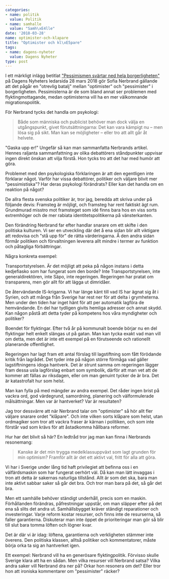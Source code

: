 ```yaml
---
categories:
- name: politik
  value: Politik
- name: samhalle
  value: "Samh\xE4lle"
date: '2018-03-28'
name: optimister-och-klapare
title: "Optimister och kl\xE5pare"
tags:
- name: dagens-nyheter
  value: Dagens Nyheter
type: post
---
```

I ett märkligt inlägg betitlat ["Pessimismen svärtar ned hela borgerligheten"](https://www.dn.se/ledare/signerat/sofia-nerbrand-pessimismen-svartar-ned-hela-borgerligheten/) på Dagens Nyheters ledarsida 28 mars 2018 gör Sofia Nerbrand gällande att det pågår en "otrevlig batalj" mellan "optimister" och "pessimister" i borgerligheten. Pessimisterna är de som bland annat ser problemen med flyktingmottagande, medan optimisterna vill ha en mer välkomnande migrationspolitik.

För Nerbrand tycks det handla om psykologi:

> Både som människa och publicist behöver man dock välja en utgångspunkt, givet förutsättningarna: Det kan vara kämpigt nu – men lösa sig på sikt. Man kan se möjligheter – eller tro att allt går åt helvete.

"Gaska upp er!" Ungefär så kan man sammanfatta Nerbrands artikel. Hennes raljanta sammanfattning av olika debattörers ståndpunkter uppvisar ingen direkt önskan att vilja förstå. Hon tycks tro att det har med humör att göra.



Problemet med den psykologiska förklaringen är att den egentligen inte förklarar något. Varför har vissa debattörer, politiker och väljare blivit mer "pessimistiska"? Har deras psykologi förändrats? Eller kan det handla om en reaktion på något?

De allra flesta svenska politiker är, tror jag, beredda att skriva under på följande devis: Framsteg är möjligt, och framsteg har rent faktiskt ägt rum. Grundmurad misstro mot framsteget som idé finns bara hos en viss sorts extremhöger och de mer rabiata identitetspolitikerna på vänsterkanten.

Den förändring Nerbrand far efter handlar snarare om ett skifte i den politiska kulturen. Vi ser en utveckling där det å ena sidan blir allt viktigare att redovisa och "stå upp för" de rätta värderingarna. Å den andra sidan förmår politiken och förvaltningen leverera allt mindre i termer av funktion och påtagliga förbättringar.

Några konkreta exempel: 

Transportstyrelsen. Är det möjligt att peka på någon instans i detta kedjefiasko som har fungerat som den borde? Inte Transportstyrelsen, inte generaldirektören, inte Säpo, inte regeringen. Regeringen har pratat om transparens, men gör allt för att lägga ut dimridåer.

De återvändande IS-krigarna. Vi har länge känt till vad IS har ägnat sig åt i Syrien, och att många från Sverige har rest ner för att delta i grymheterna. Men under den tiden har inget hänt för att per automatik lagföra de hemvändande. En del har tydligen givits hemliga adresser och annat skydd. Kan någon påstå att detta tyder på kompetens hos våra myndigheter och politiker?

Boendet för flyktingar. Efter två år på kommunalt boende börjar nu en del flyktingar helt enkelt slängas ut på gatan. Man kan tycka exakt vad man vill om detta, men det är inte ett exempel på en förutseende och rationellt planerande offentlighet.

Regeringen har lagt fram ett antal förslag till lagstiftning som fått förödande kritik från lagrådet. Det tyder inte på någon större förmåga vad gäller lagstiftningens idoga hantverk. Det är strunt samma om regeringen lägger fram dessa usla lagförslag enbart som symbolik, därför att man vet att de kommer att fällas av riksdagen, eller om man genuint tycker de är bra. Det är katastrofalt hur som helst.

Man kan fylla på med mängder av andra exempel. Det råder ingen brist på vackra ord, god värdegrund, samordning, planering och välformulerade målsättningar. Men var är hantverket? Var är resultaten?

Jag tror dessvärre att när Nerbrand talar om "optimister" så hör allt fler väljare snarare ordet "klåpare". Och inte vilken sorts klåpare som helst, utan ordmagiker som tror att vackra fraser är kärnan i politiken, och som inte förstår vad som krävs för att åstadkomma hållbara reformer.

Hur har det blivit så här? En ledtråd tror jag man kan finna i Nerbrands resonemang:

> Kanske är det min trygga medelklassuppväxt som lagt grunden för min optimism? Framför allt är det ett aktivt val, fritt för alla att göra.

Vi har i Sverige under lång tid haft privilegiet att befinna oss i en välfärdsmaskin som har fungerat oerhört väl. Då kan man lätt invaggas i tron att detta är sakernas naturliga tillstånd. Allt är som det ska, bara man inte aktivt sabbar saker så går det bra. Och tror man bara på det, så går det bra.

Men ett samhälle behöver ständigt underhåll, precis som en maskin. Förhållanden förändras, påfrestningar uppstår, om man släpper efter på det ena så slits det andra ut. Samhällsbygget kräver ständigt reparationer och investeringar. Varje reform kostar resurser, och finns inte de resurserna, så faller garantierna. Diskuterar man inte öppet de prioriteringar man gör så blir till slut bara tomma löften och lögner kvar.

Det är där vi är idag: löftena, garantierna och verkligheten stämmer inte överens. Den politiska klassen, alltså politiker och kommentatorer, måste börja orka ta sig an hantverket igen.

Ett exempel: Nerbrand vill ha en generösare flyktingpolitik. Förvisso skulle Sverige klara att ha en sådan. Men vilka resurser vill Nerbrand satsa? Vilka andra saker vill Nerbrand dra ner på? Orkar hon resonera om det? Eller tror hon att ironiska kommentarer om "pessimister" räcker?

